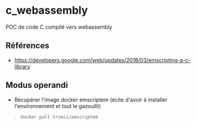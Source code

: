 # c_webassembly
POC de code C compilé vers webassembly

## Références
* https://developers.google.com/web/updates/2018/03/emscripting-a-c-library

## Modus operandi
* Récupérer l'image docker emscriptem (écite d'avoir à installer l'environnement et tout le gazouilli)
> `docker pull trzeci/emscriptem`
